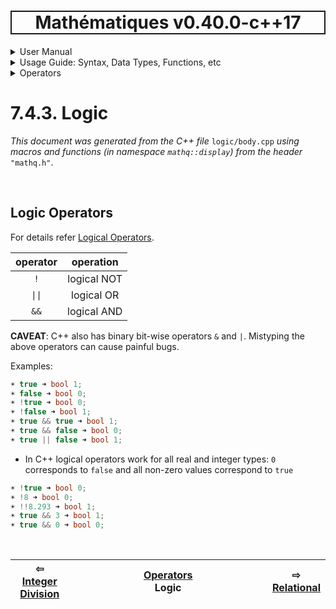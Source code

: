 <h1 style='border: 2px solid; text-align: center'>Mathématiques v0.40.0-c++17</h1>

<details>

<summary>User Manual</summary>

# [User Manual](../../../README.md)<br>
1. [About](../../../about/README.md)<br>
2. [License](../../../license/README.md)<br>
3. [Status, Planned Work & Release Notes](../../../status-release/README.md)<br>
4. [Description and Example Usage](../../../description-examples/README.md)<br>
5. [Installation](../../../installation/README.md)<br>
6. [Your First Mathématiques Project](../../../first-project/README.md)<br>
7. _Usage Guide: Syntax, Data Types, Functions, etc_ <br>
8. [Benchmarks](../../../benchmarks/README.md)<br>
9. [Tests](../../../test/README.md)<br>
10. [Developer Guide: Modifying and Extending Mathématiques](../../../developer-guide/README.md)<br>


</details>



<details>

<summary>Usage Guide: Syntax, Data Types, Functions, etc</summary>

# [7. Usage Guide: Syntax, Data Types, Functions, etc](../../README.md)<br>
7.1. [Usage Guide Notation](../../notation/README.md)<br>
7.2. [Scalar Types (Real, Imaginary, Complex & Quaternion)](../../scalars/README.md)<br>
7.3. [Container Types (Vector, Matrix & Tensor)](../../containers/README.md)<br>
7.4. _Operators_ <br>
7.5. [Functions](../../functions/README.md)<br>
7.6. [Linear Algebra](../../linear-algebra/README.md)<br>
7.7. [Indexing, Masks, and Sorting](../../indexing-sorting/README.md)<br>
7.8. [Ranges and Grids](../../ranges-grids/README.md)<br>
7.9. [Calculus](../../calculus/README.md)<br>
7.10. [Vector Calculus](../../vector-calculus/README.md)<br>
7.11. [Tensor Calculus](../../tensor-calculus/README.md)<br>
7.12. [Display of Results](../../display/README.md)<br>
7.13. [FILE I/O](../../file-io/README.md)<br>
7.14. [Debug Modes](../../debug/README.md)<br>


</details>



<details>

<summary>Operators</summary>

# [7.4. Operators](../README.md)<br>
7.4.1. [Arithmetic](../arithmetic/README.md)<br>
7.4.2. [Integer Division](../integer-division/README.md)<br>
7.4.3. _Logic_ <br>
7.4.4. [Relational](../relational/README.md)<br>


</details>



# 7.4.3. Logic

_This document was generated from the C++ file_ `logic/body.cpp` _using macros and functions (in namespace `mathq::display`) from the header_ `"mathq.h"`. 


<br>

## Logic Operators
For details refer [Logical Operators](https://en.cppreference.com/w/c/language/operator_logical).


| operator | operation | 
| :---: | :---: | 
| `!` | logical NOT | 
| `\|\|` | logical OR | 
| `&&` | logical AND | 

**CAVEAT**: C++ also has binary bit-wise operators `&` and `|`.  Mistyping the above operators can cause painful bugs. 


Examples:

```C++
☀ true ➜ bool 1;
☀ false ➜ bool 0;
☀ !true ➜ bool 0;
☀ !false ➜ bool 1;
☀ true && true ➜ bool 1;
☀ true && false ➜ bool 0;
☀ true || false ➜ bool 1;
```
* In C++ logical operators work for all real and integer types: `0` corresponds to `false` and all non-zero values correspond to `true`

```C++
☀ !true ➜ bool 0;
☀ !8 ➜ bool 0;
☀ !!8.293 ➜ bool 1;
☀ true && 3 ➜ bool 1;
☀ true && 0 ➜ bool 0;
```

<br>



| ⇦ <br />[Integer Division](../integer-division/README.md)  | [Operators](../README.md)<br />Logic<br /><img width=1000/> | ⇨ <br />[Relational](../relational/README.md)   |
| ------------ | :-------------------------------: | ------------ |

